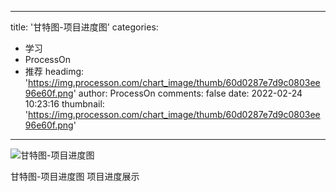 
---
title: '甘特图-项目进度图'
categories: 
 - 学习
 - ProcessOn
 - 推荐
headimg: 'https://img.processon.com/chart_image/thumb/60d0287e7d9c0803ee96e60f.png'
author: ProcessOn
comments: false
date: 2022-02-24 10:23:16
thumbnail: 'https://img.processon.com/chart_image/thumb/60d0287e7d9c0803ee96e60f.png'
---

<div>   
<img class="thumb" alt="甘特图-项目进度图" src="https://img.processon.com/chart_image/thumb/60d0287e7d9c0803ee96e60f.png" referrerpolicy="no-referrer">
<p>甘特图-项目进度图 项目进度展示</p>  
</div>
            